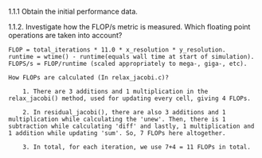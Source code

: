 1.1.1 Obtain the initial performance data.

1.1.2. Investigate how the FLOP/s metric is measured. Which floating point operations are taken into account?

    FLOP = total_iterations * 11.0 * x_resolution * y_resolution.
    runtime = wtime() - runtime(equals wall time at start of simulation).
    FLOPS/s = FLOP/runtime (scaled appropriately to mega-, giga-, etc).

    How FLOPs are calculated (In relax_jacobi.c)?
    
        1. There are 3 additions and 1 multiplication in the relax_jacobi() method, used for updating every cell, giving 4 FLOPs.

        2. In residual_jacobi(), there are also 3 additions and 1 multiplication while calculating the 'unew'. Then, there is 1 subtraction while calculating 'diff' and lastly, 1 multiplication and 1 addition while updating 'sum'. So, 7 FLOPs here altogether.

        3. In total, for each iteration, we use 7+4 = 11 FLOPs in total.